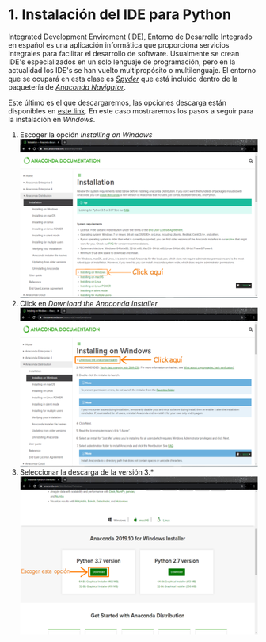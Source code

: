 # 1. Instalación del IDE para Python

Integrated Development Enviroment (IDE), Entorno de Desarrollo Integrado en español es una aplicación informática que proporciona servicios integrales para facilitar el desarrollo de software. Usualmente se crean IDE's especializados en un solo lenguaje de programación, pero en la actualidad los IDE's se han vuelto multipropósito o multilenguaje. El entorno que se ocupará en esta clase es [*Spyder*](https://www.spyder-ide.org/) que está incluido dentro de la paquetería de [*Anaconda Navigator*](https://docs.anaconda.com/anaconda/navigator/).

Este último es el que descargaremos, las opciones descarga están disponibles en [este link](https://docs.anaconda.com/anaconda/install/). En este caso mostraremos los pasos a seguir para la instalación en *Windows*.

1. Escoger la opción *Installing on Windows*
![Install on Windows](/images/Python/installAnaconda.png)
1. Click en *Download the Anaconda Installer*
![Download the Anaconda Installer](/images/Python/downloadAnaconda.png)
1. Seleccionar la descarga de la versión 3.*
![Seleccionar la version 3.*](/images/Python/version3.png)